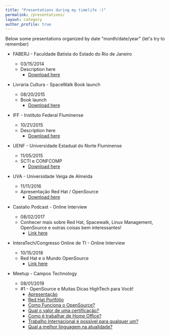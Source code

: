 ```yaml
---
title: "Presentations during my timelife :)"
permalink: /presentations/
layout: category
author_profile: true
---
```

Below some presentations organized by date "month/date/year" (let's try to remember)


- FABERJ - Faculdade Batista do Estado do Rio de Janeiro
  - 03/15/2014
  - Description here
    - [Download here](#)


- Livraria Cultura - SpaceWalk Book launch
  - 08/20/2015
  - Book launch
    - [Download here](#)


- IFF - Instituto Federal Fluminense
  - 10/21/2015
  - Description here
    - [Download here](#)


- UENF - Universidade Estadual do Norte Fluminense
  - 11/05/2015
  - SCTI e CONFCOMP
    - [Download here](/assets/files/SCTI_11.05.2015.pdf)


- UVA - Universidade Veiga de Almeida
  - 11/11/2016
  - Apresentação Red Hat / OpenSource
    - [Download here](#)


- Castalio Podcast - Online Interview
  - 08/02/2017
  - Conhecer mais sobre Red Hat, Spacewalk, Linux Management, OpenSource e outras coisas bem interessantes!
    - [Link here](https://www.youtube.com/watch?v=U8V6_7ZotwI)


- InteraTech/Congresso Online de TI - Online Interview
  - 10/15/2018
  - Red Hat e o Mundo OpenSource
    - [Link here](https://www.youtube.com/watch?v=59F9iYH0KBQ)
    
    
    
- Meetup - Campos Technology
  - 08/01/2019 
  - #1 - OpenSource e Muitas Dicas HighTech para Você!
    - [Apresentação](/assets/files/meetup_01_Apresentacao.pdf)
    - [Red Hat Portfólio](/assets/files/meetup_01_Red_Hat_Corporate_Presentation_PT-BR.pdf)
    - [Como Funciona o OpenSource?](/assets/files/meetup_01_Como_funciona_o_OpenSource.pdf)
    - [Qual o valor de uma certificação?](/assets/files/meetup_01_Qual_o_valor_de_uma_certificacao_para_o_mercado_de_trabalho.pdf)
    - [Como é trabalhar de Home Office?](/assets/files/meetup_01_Como_e_trabalhar_de_home_office.pdf)
    - [Trabalho Internacional é possível para qualquer um?](/assets/files/meetup_01_Trabalho_internacional_e_possivel_para_qualquer_um.pdf)
    - [Qual a melhor linguagem na atualidade?](/assets/files/meetup_01_Qual_a_melhor_linguagem_na_atualidade.pdf)

